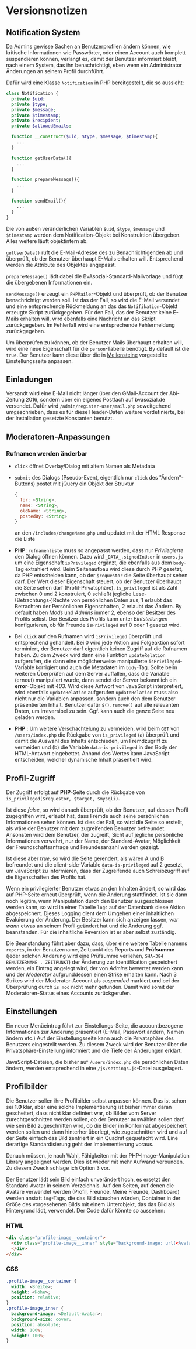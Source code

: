 # Versionsnotizen

## Notification System

Da Admins gewisse Sachen an Benutzerprofilen ändern können, wie kritische Informationen wie Passwörter, oder einen Account auch komplett suspendieren können, verlangt es, damit der Benutzer informiert bleibt, nach einem System, das ihn benachrichtigt, eben wenn ein Administrator Änderungen an seinem Profil durchführt.

Dafür wird eine Klasse `Notification` in PHP bereitgestellt, die so aussieht:

```php
class Notification {
  private $uid;
  private $type;
  private $message;
  private $timestamp;
  private $recipient;
  private $allowedEmails;

  function __construct($uid, $type, $message, $timestamp){
    ...
  }

  function getUserData(){
    ...
  }

  function prepareMessage(){
    ...
  }

  function sendEmail(){
    ...
  }
}
```

Die von außen veränderlichen Variablen `$uid`, `$type`, `$message` und `$timestamp` werden dem Notification-Objekt bei Konstruktion übergeben. Alles weitere läuft objektintern ab.

`getUserData()` ruft die E-Mail-Adresse des zu Benachrichtigenden ab und überprüft, ob der Benutzer überhaupt E-Mails erhalten will. Entsprechend werden die Attribute des Objektes angepasst.

`prepareMessage()` lädt dabei die BvAsozial-Standard-Mailvorlage und fügt die übergebenen Informationen ein.

`sendMessage()` erzeugt ein `PHPMailer`-Objekt und überprüft, ob der Benutzer benachrichtigt werden soll. Ist das der Fall, so wird die E-Mail versendet und eine entsprechende Rückmeldung an das das `Notifikation`-Objekt erzeugte Skript zurückgegeben. Für den Fall, das der Benutzer keine E-Mails erhalten will, wird ebenfalls eine Nachricht an das Skript zurückgegeben. Im Fehlerfall wird eine entsprechende Fehlermeldung zurückgegeben.

Um überprüfen zu können, ob der Benutzer Mails überhaupt erhalten will, wird eine neue Eigenschaft für die `person`-Tabelle benötigt. By default ist die `true`. Der Benutzer kann diese über die in [Meilensteine](milestones.md) vorgestellte Einstellungsseite anpassen.

## Einladungen

Versandt wird eine E-Mail nicht länger über den GMail-Account der Abi-Zeitung 2016, sondern über ein eigenes Postfach auf bvasozial.de versendet. Dafür wird `/admin/register-user/mail.php` soweitgehend umgeschrieben, dass es für diese Header-Daten weitere vordefinierte, bei der Installation gesetzte Konstanten benutzt.

## Moderatoren-Anpassungen

### Rufnamen werden änderbar

-   `click` öffnet Overlay/Dialog mit altem Namen als Metadata

-   `submit` des Dialogs (Pseudo-Event, eigentlich nur `click` des "Ändern"-Buttons) postet mit jQuery ein Objekt der Struktur

    ```javascript
    {
      for: <String>,
      name: <String>,
      oldName: <String>,
      postedBy: <String>
    }
    ```
    an den `/includes/changeName.php` und updatet mit der HTML Response die Liste

-   **PHP**: `rufnamenliste` muss so angepasst werden, dass nur _Privilegierte_ den Dialog öffnen können.
      Dazu wird `_DATA_.signedInUser` in `users.js` um eine Eigenschaft `isPrivileged` ergänzt, die ebenfalls aus dem `body`-Tag extrahiert wird. Beim Seitenaufbau wird diese durch PHP gesetzt, da PHP entscheiden kann, ob der `$requestor` die Seite überhaupt sehen darf. Der Wert dieser Eigenschaft steuert, ob der Benutzer überhaupt die Seite sehen darf (Profil-Privatsphäre).
      `is_privileged` ist als Zahl zwischen 0 und 2 konstruiert, 0 schließt jegliche Lese-(Betrachtungs-)Rechte von persönlichen Daten aus, 1 erlaubt das Betrachten der Persönlichen Eigenschaften, 2 erlaubt das Ändern.
      By default haben _Mods_ und _Admins_ immer 2, ebenso der Besitzer des Profils selbst. Der Besitzer des Profils kann unter _Eintstellungen_ konfigurieren, ob für Freunde `isPrivileged` auf 0 oder 1 gesetzt wird.

-   Bei `click` auf den Rufnamen wird `isPrivileged` überprüft und entsprechend gehandelt.
      Bei 0 wird jede Aktion und Folgeaktion sofort terminiert, der Benutzer darf eigentlich keinen Zugriff auf die Rufnamen haben.
      Zu dem Zweck wird dann eine Funktion `updateRelation` aufgerufen, die dann eine möglicherweise manipulierte `isPrivileged`-Variable korrigiert und auch die Metadaten im `body`-Tag. Sollte beim weiteren Überprüfen auf dem Server auffallen, dass die Variable (erneut) manipuliert wurde, dann sendet der Server bekanntlich ein **error**-Objekt mit _403_. Wird diese Antwort von JavaScript interpretiert, wird ebenfalls `updateRelation` aufgerufen
      `updateRelation` muss also nicht nur die Variablen anpassen, sondern auch den dem Benutzer präsentierten Inhalt. Benutzer dafür `$().remove()` auf alle relevanten Daten, um irreversibel zu sein. Ggf. kann auch die ganze Seite neu geladen werden.

-   **PHP** : Um weitere Verschachtelung zu vermeiden, wird beim `GET` von `/users/index.php` die Rückgabe von `is_privileged`
      (a) überprüft und damit die Auswahl des Inhalts entschieden, um Fremdzugriff zu vermeiden und
      (b) die Variable `data-is-privileged` in den Body der HTML-Antwort eingebettet. Anhand des Wertes kann JavaScript entscheiden, welcher dynamische Inhalt präsentiert wird.

## Profil-Zugriff

Der Zugriff erfolgt auf **PHP**-Seite durch die Rückgabe von `is_privileged($requestor, $target, $mysqli)`.

Ist diese _false_, so wird danach überprüft, ob der Benutzer, auf dessen Profil zugegriffen wird, erlaubt hat, dass Fremde auch seine persönlichen Informationen sehen können. Ist dies der Fall, so wird die Seite so erstellt, als wäre der Benutzer mit dem zugreifenden Benutzer befreundet. Ansonsten wird dem Benutzer, der zugreift, Sicht auf jegliche persönliche Informationen verwehrt, nur der Name, der Standard-Avatar, Möglichkeit der Freundschaftsanfrage und Freundesanzahl werden gezeigt.

Ist diese aber _true_, so wird die Seite gerendert, als wären A und B befreundet und die client-side-Variable `data-is-privileged` auf 2 gesetzt, um JavaScript zu informieren, dass der Zugreifende auch Schreibzugriff auf die Eigenschaften des Profils hat.

Wenn ein privilegierter Benutzer etwas an den Inhalten ändert, so wird das auf PHP-Seite erneut überprüft, wenn die Änderung stattfindet. Ist sie dann noch legitim, wenn Manipulation durch den Benutzer ausgeschlossen werden kann, so wird in einer Tabelle `logs` auf der Datenbank diese Aktion abgespeichert. Dieses Logging dient dem Umgehen einer inhaltlichen Evaluierung der Änderung. Der Besitzer kann sich anzeigen lassen, _wer_ _wann_ etwas an seinem Profil geändert hat und die Änderung ggf. beanstanden. Für die inhaltliche Reversion ist er aber selbst zuständig.

Die Beanstandung führt aber dazu, dass, über eine weitere Tabelle namens `reports`, in der Benutzername, Zeitpunkt des Reports und **Prüfsumme** (jeder solchen Änderung wird eine Prüfsumme verliehen, `SHA-384 BENUTZERNAME . ZEITPUNKT`) der Änderung zur Identifikation gespeichert werden, ein Eintrag angelegt wird, der von _Admins_ bewertet werden kann und der _Moderator_ aufgrunddessen einen Strike erhalten kann. Nach 3 Strikes wird der Moderator-Account als _suspended_ markiert und bei der Überprüfung durch `is_mod` nicht mehr gefunden. Damit wird somit der Moderatoren-Status eines Accounts zurückgerufen.

## Einstellungen

Ein neuer Menüeintrag führt zur Einstellungs-Seite, die accountbezogene Informationen zur Änderung präsentiert (E-Mail, Passwort ändern, Namen ändern etc.) Auf der Einstellungsseite kann auch die Privatsphäre des Benutzers eingestellt werden. Zu diesem Zweck wird der Benutzer über die Privatsphäre-Einstellung informiert und die Tiefe der Änderungen erklärt.

JavaScript-Dateien, die bisher auf `/users/index.php` die persönlichen Daten ändern, werden entsprechend in eine `/js/settings.js`-Datei ausgelagert.

## Profilbilder

Die Benutzer sollen ihre Profilbilder selbst anpassen können. Das ist schon sei **1.0** klar, aber eine solche Implementierung ist bisher immer daran gescheitert, dass nicht klar definiert war, ob Bilder vom Server zurechtgeschnitten werden sollen, ob der Benutzer auswählen sollen darf, wie sein Bild zugeschnitten wird, ob die Bilder im Rohformat abgespeichert werden sollen und dann hinterher überlegt, wie zugeschnitten wird und auf der Seite einfach das Bild zentriert in ein Quadrat gequetscht wird. Eine derartige Standardisierung geht der Implementierung voraus.

Danach müssen, je nach Wahl, Fähigkeiten mit der PHP-Image-Manipulation Library angeeignet werden. Dies ist wieder mit mehr Aufwand verbunden. Zu diesem Zweck schlage ich Option 3 vor.

Der Benutzer lädt sein Bild einfach unverändert hoch, es ersetzt den Standard-Avatar in seinem Verzeichnis. Auf den Seiten, auf denen die Avatare verwendet werden (Profil, Freunde, Meine Freunde, Dashboard) werden anstatt `img`-Tags, die das Bild stauchen würden, Container in der Größe des vorgesehenen Bilds mit einem Unterobjekt, das das Bild als Hintergrund lädt, verwendet. Der Code dafür könnte so aussehen:

### HTML

```html
<div class="profile-image__container">
  <div class="profile-image__inner" style="background-image: url(<Avatar>)">
  </div>
</div>
```

### CSS

```css
.profile-image__container {
  width: <Breite>;
  height: <Höhe>;
  position: relative;
}
.profile-image_inner {
  background-image: <Default-Avatar>;
  background-size: cover;
  position: absolute;
  width: 100%;
  height: 100%;
}
```
